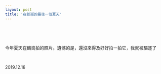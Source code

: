```yaml
---
layout: post
title: '在鶴崗的最後一個夏天'
---
```



  
&nbsp;

&nbsp;

今年夏天在鶴崗拍的照片。遺憾的是，還沒來得及好好拍一拍它，我就被驅逐了

&nbsp;

2019.12.18